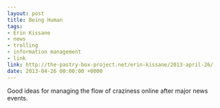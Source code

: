```yaml
---
layout: post
title: Being Human
tags:
- Erin Kissane
- news
- trolling
- information management
- link
link: http://the-pastry-box-project.net/erin-kissane/2013-april-26/
date: 2013-04-26 00:00:00 +0000
---
```


Good ideas for managing the flow of craziness online after major news events.